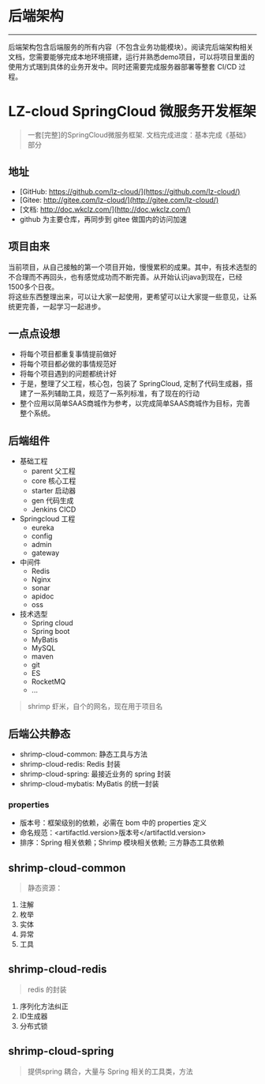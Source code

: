 # 后端架构

***

后端架构包含后端服务的所有内容（不包含业务功能模块）。阅读完后端架构相关文档，您需要能够完成本地环境搭建，运行并熟悉demo项目，可以将项目里面的使用方式㻒到具体的业务开发中。同时还需要完成服务器部署等整套 CI/CD 过程。

# LZ-cloud SpringCloud 微服务开发框架

> 一套[完整]的SpringCloud微服务框架. 文档完成进度：基本完成《基础》部分

## 地址
* [GitHub: https://github.com/lz-cloud/](https://github.com/lz-cloud/)
* [Gitee: http://gitee.com/lz-cloud/](http://gitee.com/lz-cloud/)
* [文档: http://doc.wkclz.com/](http://doc.wkclz.com/)
* github 为主要仓库，再同步到 gitee 做国内的访问加速

## 项目由来
当前项目，从自己接触的第一个项目开始，慢慢累积的成果。其中，有技术选型的不合理而不再回头，也有感觉成功而不断完善。从开始认识java到现在，已经1500多个日夜。 \
将这些东西整理出来，可以让大家一起使用，更希望可以让大家提一些意见，让系统更完善，一起学习一起进步。

## 一点点设想
- 将每个项目都重复事情提前做好
- 将每个项目都必做的事情规范好
- 将每个项目遇到的问题都统计好
- 于是，整理了父工程，核心包，包装了 SpringCloud, 定制了代码生成器，搭建了一系列辅助工具，规范了一系列标准，有了现在的行动
- 整个应用以简单SAAS商城作为参考，以完成简单SAAS商城作为目标，完善整个系统。


## 后端组件
- 基础工程
  - parent 父工程
  - core 核心工程
  - starter 启动器
  - gen 代码生成
  - Jenkins CICD
- Springcloud 工程
  - eureka
  - config
  - admin
  - gateway
- 中间件
  - Redis
  - Nginx
  - sonar
  - apidoc
  - oss
- 技术选型
  - Spring cloud
  - Spring boot
  - MyBatis
  - MySQL
  - maven
  - git
  - ES
  - RocketMQ
  - ...


> shrimp 虾米，自个的网名，现在用于项目名

## 后端公共静态
- shrimp-cloud-common: 静态工具与方法
- shrimp-cloud-redis: Redis 封装
- shrimp-cloud-spring: 最接近业务的 spring 封装
- shrimp-cloud-mybatis: MyBatis 的统一封装

### properties
- 版本号：框架级别的依赖，必需在 bom 中的 properties 定义
- 命名规范：<artifactId.version>版本号</artifactId.version>
- 排序：Spring 相关依赖；Shrimp 模块相关依赖; 三方静态工具依赖

## shrimp-cloud-common
> 静态资源：
1. 注解
2. 枚举
3. 实体
4. 异常
5. 工具

## shrimp-cloud-redis
> redis 的封装
1. 序列化方法纠正
2. ID生成器
3. 分布式锁

## shrimp-cloud-spring
> 提供spring 耦合，大量与 Spring 相关的工具类，方法
